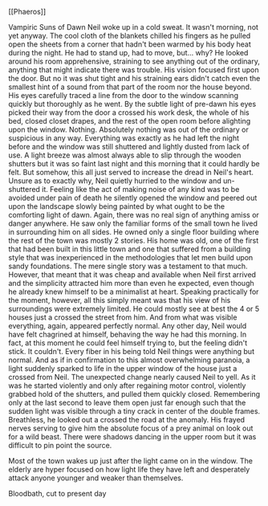 [[Phaeros]]

Vampiric Suns of Dawn
Neil woke up in a cold sweat. It wasn't morning, not yet anyway. The cool cloth of the blankets chilled his fingers as he pulled open the sheets from a corner that hadn't been warmed by his body heat during the night. He had to stand up, had to move, but... why? He looked around his room apprehensive, straining to see anything out of the ordinary, anything that might indicate there was trouble. His vision focused first upon the door. But no it was shut tight and his straining ears didn't catch even the smallest hint of a sound from that part of the room nor the house beyond. His eyes carefully traced a line from the door to the window scanning quickly but thoroughly as he went.  By the subtle light of pre-dawn his eyes picked their way from the door a crossed his work desk, the whole of his bed, closed closet drapes, and the rest of the open room before alighting upon the window. Nothing. Absolutely nothing was out of the ordinary or suspicious in any way.  Everything was exactly as he had left the night before and the window was still shuttered and lightly dusted from lack of use. A light breeze was almost always able to slip through the wooden shutters but it was so faint last night and this morning that it could hardly be felt. But somehow, this all just served to increase the dread in Neil's heart. 
Unsure as to exactly why, Neil quietly hurried to the window and un-shuttered it. Feeling like the act of making noise of any kind was to be avoided under pain of death he silently opened the window and peered out upon the landscape slowly being painted by what ought to be the comforting light of dawn.  Again, there was no real sign of anything amiss or danger anywhere.  He saw only the familiar forms of the small town he lived in surrounding him on all sides. He owned only a single floor building where the rest of the town was mostly 2 stories.  His home was old, one of the first that had been built in this little town and one that suffered from a building style that was inexperienced in the methodologies that let men build upon sandy foundations.  The mere single story was a testament to that much. However, that meant that it was cheap and available when Neil first arrived and the simplicity attracted him more than even he expected, even though he already knew himself to be a minimalist at heart.  Speaking practically for the moment, however, all this simply meant was that his view of his surroundings were extremely limited.  He could mostly see at best the 4 or 5 houses just a crossed the street from him.  And from what was visible everything, again, appeared perfectly normal.
Any other day, Neil would have felt chagrined at himself, behaving the way he had this morning. In fact, at this moment he could feel himself trying to, but the feeling didn't stick. It couldn't. Every fiber in his being told Neil things were anything but normal. And as if in confirmation to this almost overwhelming paranoia, a light suddenly sparked to life in the upper window of the house just a crossed from Neil.
The unexpected change nearly caused Neil to yell. As it was he started violently and only after regaining motor control, violently grabbed hold of the shutters, and pulled them quickly closed.  Remembering only at the last second to leave them open just far enough such that the sudden light was visible through a tiny crack in center of the double frames.  Breathless, he looked out a crossed the road at the anomaly.  His frayed nerves serving to give him the absolute focus of a prey animal on look out for a wild beast.
There were shadows dancing in the upper room but it was difficult to pin point the source.

Most of the town wakes up just after the light came on in the window.  The elderly are hyper focused on how light life they have left and desperately attack anyone younger and weaker than themselves.

Bloodbath, cut to present day